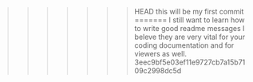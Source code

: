 >>>>>>> HEAD
this will be my first commit
=======
I still want to learn how to write good readme messages
I beleve they are very vital for your coding documentation
and for viewers as well.
>>>>>>> 3eec9bf5e03ef11e9727cb7a15b7109c2998dc5d
